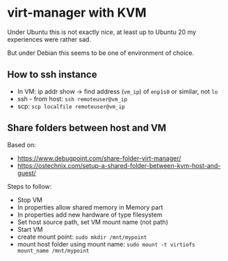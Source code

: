 # virt-manager with KVM

Under Ubuntu this is not exactly nice, at least up to Ubuntu 20 my experiences were rather sad.

But under Debian this seems to be one of environment of choice.


## How to ssh instance
* In VM: ip addr show -> find address (`vm_ip`) of `enp1s0` or similar, not `lo`
* ssh - from host: `ssh remoteuser@vm_ip`
* scp: `scp localfile remoteuser@vm_ip`

## Share folders between host and VM
Based on:
* https://www.debugpoint.com/share-folder-virt-manager/
* https://ostechnix.com/setup-a-shared-folder-between-kvm-host-and-guest/

Steps to follow:
* Stop VM
* In properties allow shared memory in Memory part
* In properties add new hardware of type filesystem
* Set host source path, set VM mount name (not path)
* Start VM
* create mount point: `sudo mkdir /mnt/mypoint`
* mount host folder using mount name: `sudo mount -t virtiofs mount_name /mnt/mypoint`
